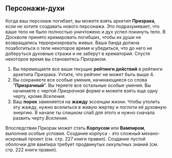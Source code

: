 ## Персонажи-духи

Когда ваш персонаж погибает, вы можете взять архетип **Призрака**, если не хотите создавать нового персонажа. Это подразумевает, что ваше тело не было полностью уничтожено и дух успел покинуть тело. В Доскволе принято кремировать погибших, чтобы их души не возвращались терроризировать живых. Ваша банда должна позаботиться о теле некоторое время и убедиться, что до него не доберуться духовные стражи и не заберут в крематорий. Спустя некоторое время вы становитесь Призраком.

1. Вы перемещаете все ваши текущие **рейтинги действий** в рейтинги архетипа Призрака. Учтите, что рейтинг не может быть выше 4.
2. Вы сохраняете все особые умения, начинающиеся со слова "**Призрачный**". Вы теряете все остальные особые умения. Вы начинаете с чертой _Призрачная форма_ и можете взять еще одну черту, кроме _Вселения_.
3. Ваш **порок** заменяется на **жажду** эссенции жизни. Чтобы утолить эту жажду, нужно вселиться в живую жертву и поглоти её духовную энергию. В начале ты слишком слаб для этого и нужно сначала развить черту _Вселения_.

Впоследствии Призрак может стать **Корпусом** или **Вампиром**, выполнив особые условия. Создание корпуса - это сложный механо-искровый проект (см. стр. 227 книги правил). Создание пустой оболочки для вампира требует продвинутых оккультных знаний (см. стр. 222 книги правил).
